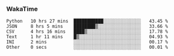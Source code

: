 ### WakaTime
<!--START_SECTION:waka-->

```text
Python   10 hrs 27 mins  ███████████░░░░░░░░░░░░░░   43.45 %
JSON     8 hrs 5 mins    ████████▒░░░░░░░░░░░░░░░░   33.66 %
CSV      4 hrs 16 mins   ████▒░░░░░░░░░░░░░░░░░░░░   17.78 %
Text     1 hr 11 mins    █▒░░░░░░░░░░░░░░░░░░░░░░░   04.93 %
INI      2 mins          ░░░░░░░░░░░░░░░░░░░░░░░░░   00.17 %
Other    0 secs          ░░░░░░░░░░░░░░░░░░░░░░░░░   00.01 %
```

<!--END_SECTION:waka-->
